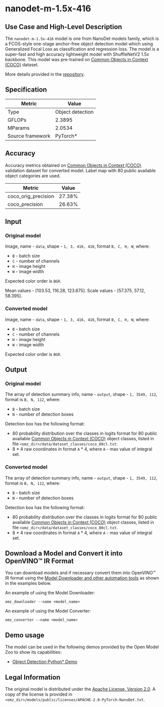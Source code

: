 # nanodet-m-1.5x-416

## Use Case and High-Level Description

The `nanodet-m-1.5x-416` model is one from NanoDet models family, which is a FCOS-style one-stage anchor-free object detection model which using Generalized Focal Loss as classification and regression loss. The model is a super-fast and high accuracy lightweight model with ShuffleNetV2 1.5x backbone. This model was pre-trained on [Common Objects in Context (COCO)](https://cocodataset.org/#home) dataset.

More details provided in the [repository](https://github.com/RangiLyu/nanodet).

## Specification

| Metric                          | Value             |
|---------------------------------|-------------------|
| Type                            | Object detection  |
| GFLOPs                          | 2.3895            |
| MParams                         | 2.0534            |
| Source framework                | PyTorch\*         |

## Accuracy

Accuracy metrics obtained on [Common Objects in Context (COCO)](https://cocodataset.org/#home) validation dataset for converted model. Label map with 80 public available object categories are used.

| Metric              | Value  |
| ------------------- | ------ |
| coco_orig_precision | 27.38% |
| coco_precision      | 26.63% |

## Input

### Original model

Image, name - `data`, shape - `1, 3, 416, 416`, format `B, C, H, W`, where:

- `B` - batch size
- `C` - number of channels
- `H` - image height
- `W` - image width

Expected color order is `BGR`.

Mean values - [103.53, 116.28, 123.675].
Scale values - [57.375, 57.12, 58.395].

### Converted model

Image, name - `data`, shape - `1, 3, 416, 416`, format `B, C, H, W`, where:

- `B` - batch size
- `C` - number of channels
- `H` - image height
- `W` - image width

Expected color order is `BGR`.

## Output

### Original model

The array of detection summary info, name - `output`, shape - `1, 3549, 112`, format is `B, N, 112`, where:

- `B` - batch size
- `N` - number of detection boxes

Detection box has the following format:

- 80 probability distribution over the classes in logits format for 80 public available [Common Objects in Context (COCO)](https://cocodataset.org/#home) object classes, listed in file `<omz_dir>/data/dataset_classes/coco_80cl.txt`.
- 8 * 4 raw coordinates in format `A` * 4, where `A` - max value of integral set.

### Converted model

The array of detection summary info, name - `output`, shape - `1, 3549, 112`, format is `B, N, 112`, where:

- `B` - batch size
- `N` - number of detection boxes

Detection box has the following format:

- 80 probability distribution over the classes in logits format for 80 public available [Common Objects in Context (COCO)](https://cocodataset.org/#home) object classes, listed in file `<omz_dir>/data/dataset_classes/coco_80cl.txt`.
- 8 * 4 raw coordinates in format `A` * 4, where `A` - max value of integral set.

## Download a Model and Convert it into OpenVINO™ IR Format

You can download models and if necessary convert them into OpenVINO™ IR format using the [Model Downloader and other automation tools](../../../tools/model_tools/README.md) as shown in the examples below.

An example of using the Model Downloader:
```
omz_downloader --name <model_name>
```

An example of using the Model Converter:
```
omz_converter --name <model_name>
```

## Demo usage

The model can be used in the following demos provided by the Open Model Zoo to show its capabilities:

* [Object Detection Python\* Demo](../../../demos/object_detection_demo/python/README.md)

## Legal Information

The original model is distributed under the
[Apache License, Version 2.0](https://raw.githubusercontent.com/RangiLyu/nanodet/main/LICENSE).
A copy of the license is provided in `<omz_dir>/models/public/licenses/APACHE-2.0-PyTorch-NanoDet.txt`.

